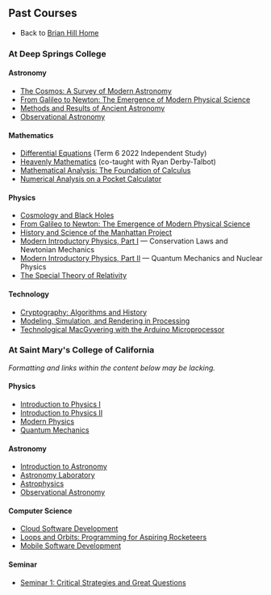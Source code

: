 ## Past Courses

* Back to [Brian Hill Home](./index.html)

### At Deep Springs College

#### Astronomy

* [The Cosmos: A Survey of Modern Astronomy](./astronomy/)
* [From Galileo to Newton: The Emergence of Modern Physical Science](./newton/index.html)
* [Methods and Results of Ancient Astronomy](./ancient-astronomy/)
* [Observational Astronomy](./observational-astronomy/)

#### Mathematics

* [Differential Equations](./differential-equations/) (Term 6 2022 Independent Study)
* [Heavenly Mathematics](./heavenly-mathematics/) (co-taught with Ryan Derby-Talbot)
* [Mathematical Analysis: The Foundation of Calculus](./mathematical-analysis/)
* [Numerical Analysis on a Pocket Calculator](./numerical-analysis/index.html)

#### Physics

* [Cosmology and Black Holes](./cosmology/index.html)
* [From Galileo to Newton: The Emergence of Modern Physical Science](./newton/index.html)
* [History and Science of the Manhattan Project](./manhattan-project/index.html)
* [Modern Introductory Physics, Part I](./physics/) &mdash; Conservation Laws and Newtonian Mechanics
* [Modern Introductory Physics, Part II](./physics-ii/) &mdash; Quantum Mechanics and Nuclear Physics
* [The Special Theory of Relativity](./special-relativity/)

#### Technology

* [Cryptography: Algorithms and History](./cryptography/)
* [Modeling, Simulation, and Rendering in Processing](./modeling-in-processing)
* [Technological MacGyvering with the Arduino Microprocessor](./technological-macgyvering/)

### At Saint Mary's College of California

*Formatting and links within the content below may be lacking.*

#### Physics

* [Introduction to Physics I](./stmarys-physics/courses/Phys001/18F/index.html)
* [Introduction to Physics II](./stmarys-physics/courses/Phys003/17S/index.html)
* [Modern Physics](./stmarys-physics/courses/Phys060/15F/index.html)
* [Quantum Mechanics](./stmarys-physics/courses/Phys125/19F/index.html)

#### Astronomy 

* [Introduction to Astronomy](./stmarys-physics/courses/Phys090/20S/index.html)
* [Astronomy Laboratory](./stmarys-physics/courses/Phys091/20S/index.html)
* [Astrophysics](./stmarys-physics/courses/Phys170/18S/index.html)
* [Observational Astronomy](./stmarys-physics/courses/Phys185/17S/index.html)

#### Computer Science

* [Cloud Software Development](./stmarys-physics/courses/CS197/16F/index.html)
* [Loops and Orbits: Programming for Aspiring Rocketeers](./stmarys-physics/courses/Jan033/20J/index.html)
* [Mobile Software Development](./stmarys-physics/courses/CS190/16S/index.html)

#### Seminar

* [Seminar 1: Critical Strategies and Great Questions](./stmarys-physics/courses/Sem001/19S/index.html)

